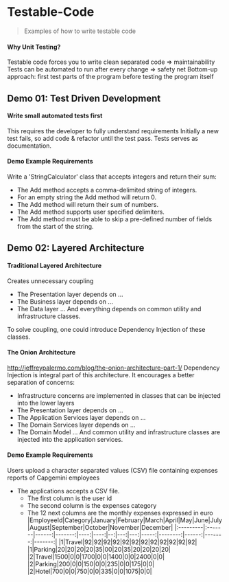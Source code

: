 Testable-Code
=============
> Examples of how to write testable code
#### Why Unit Testing?
Testable code forces you to write clean separated code => maintainability
Tests can be automated to run after every change => safety net
Bottom-up approach: first test parts of the program before testing the program itself

Demo 01: Test Driven Development
--------------------------------
#### Write small automated tests first
This requires the developer to fully understand requirements
Initially a new test fails, so add code & refactor until the test pass. 
Tests serves as documentation.

#### Demo Example Requirements
Write a 'StringCalculator' class that accepts integers and return their sum:
- The Add method accepts a comma-delimited string of integers.
- For an empty string the Add method will return 0.
- The Add method will return their sum of numbers.
- The Add method supports user specified delimiters.
- The Add method must be able to skip a pre-defined number of fields from the start of the string.

Demo 02: Layered Architecture
-----------------------------
#### Traditional Layered Architecture
Creates unnecessary coupling
- The Presentation layer depends on ...
- The Business layer depends on ...
- The Data layer
... And everything depends on common utility and infrastructure classes.

To solve coupling, one could introduce Dependency Injection of these classes.

#### The Onion Architecture
http://jeffreypalermo.com/blog/the-onion-architecture-part-1/
Dependency Injection is integral part of this architecture. It encourages a better separation of concerns:
- Infrastructure concerns are implemented in classes that can be injected into the lower layers
- The Presentation layer depends on ...
- The Application Services layer depends on ...
- The Domain Services layer depends on ...
- The Domain Model
... And common utility and infrastructure classes are injected into the application services.

#### Demo Example Requirements
Users upload a character separated values (CSV) file containing expenses reports of Capgemini employees
- The applications accepts a CSV file. 
  - The first column is the user id
  - The second column is the expenses category
  - The 12 next columns are the monthly expenses expressed in euro
  |EmployeeId|Category|January|February|March|April|May|June|July|August|September|October|November|December|
  |:---------|:-------|------:|-------:|----:|----:|--:|---:|---:|-----:|--------:|------:|-------:|-------:|
  |1|Travel|92|92|92|92|92|92|92|92|92|92|92|92|
  |1|Parking|20|20|20|20|35|00|20|35|20|20|20|20|
  |2|Travel|1500|0|0|1700|0|0|1400|0|0|2400|0|0|
  |2|Parking|200|0|0|150|0|0|235|0|0|175|0|0|
  |2|Hotel|700|0|0|750|0|0|335|0|0|1075|0|0|